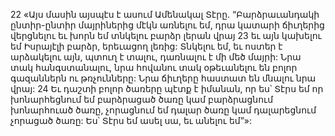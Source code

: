 22 «Այս մասին այսպէս է ասում Ամենակալ Տէրը.
“Բարձրաւանդակի ընտիր-ընտիր մայրիներից մէկն առնելու եմ,
դրա կատարի ճիւղերից վերցնելու եւ խորն եմ տնկելու բարձր լերան վրայ
23 եւ այն կախելու եմ Իսրայէլի բարձր, երեւացող լեռից:
Տնկելու եմ, եւ ոստեր է արձակելու այն,
պտուղ է տալու,
դառնալու է մի մեծ մայրի:
Նրա տակ հանգստանալու,
նրա հովանու տակ օթեւանելու են բոլոր գազաններն ու թռչունները:
Նրա ճիւղերը հաստատ են մնալու նրա վրայ:
24 Եւ դաշտի բոլոր ծառերը պէտք է իմանան,
որ ես՝ Տէրս եմ որ խոնարհեցնում եմ բարձրացած ծառը
կամ բարձրացնում խոնարհուած ծառը,
չորացնում եմ դալար ծառը
կամ դալարեցնում չորացած ծառը:
Ես՝ Տէրս եմ ասել սա, եւ անելու եմ”»:
